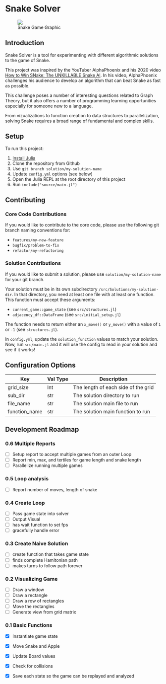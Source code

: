 # Snake Solver
<figure><img src="https://static.thenounproject.com/png/226219-200.png"><figcaption>Snake Game Graphic</figcaption></figure>

## Introduction

Snake Solver is a tool for experimenting with different algorithmic solutions to
the game of Snake.

This project was inspired by the YouTuber AlphaPhoenix and his 2020 video
[How to Win SNake: The UNKILLABLE Snake AI](https://www.youtube.com/watch?v=TOpBcfbAgPg).
In his video, AlphaPhoenix challenges his audience to develop an algorithm that can
beat Snake as fast as possible. 

This challenge poses a number of interesting questions related to Graph Theory, 
but it also offers a number of programming learning opportunities especially
for someone new to a language.

From vizualizations to function creation to data structures to parallelization, 
solving Snake requires a broad range of fundamental and complex skills.

## Setup
To run this project:
1. [Install Julia](https://julialang.org/downloads/)
2. Clone the repository from Github
3. Use `git branch solution/my-solution-name`
4. Update `config.yml` options (see below)
5. Open the Julia REPL at the root directory of this project
6. Run `include("source/main.jl")`

## Contributing
### Core Code Contributions
If you would like to contribute to the core code, please use the following git branch
naming conventions for:
- `features/my-new-feature`
- `bugfix/problem-to-fix`
- `refactor/my-refactoring`

### Solution Contributions
If you would like to submit a solution, please use `solution/my-solution-name` for your git branch.

Your solution must be in its own subdirectory `/src/Solutions/my-solution-dir`. 
In that directory, you need at least one file with at least one function.
This function must accept these arguments:
- `current_game::game_state` (see `src/structures.jl`)
- `adjacency_df::DataFrame` (see `src/initial_setup.jl`)

The function needs to return either an `x_move()` or `y_move()` with a value of `1` or `-1` (see `structures.jl`).

In `config.yml`, update the `solution_function` values to match your solution.
Now, run `src/main.jl` and it will use the config to read in your solution and see
if it works!

## Configuration Options
|   Key             |   Val Type    |   Description       |
|   ------          |   --------    |  -----------        |
|   grid_size       |   Int         | The length of each side of the grid |
|   sub_dir         |   str         | The solution directory to run     |
|   file_name       |   str         | The solution main file to run |
|   function_name   |   str         | The solution main function to run |

## Development Roadmap 

### 0.6 Multiple Reports
- [ ] Setup report to accept multiple games from an outer Loop
- [ ] Report min, max, and tertiles for game length and snake length
- [ ] Parallelize running multiple games

### 0.5 Loop analysis
- [ ] Report number of moves, length of snake

### 0.4 Create Loop
- [ ] Pass game state into solver
- [ ] Output Visual
- [ ] has wait function to set fps
- [ ] gracefully handle error

### 0.3 Create Naive Solution
- [ ] create function that takes game state
- [ ] finds complete Hamltonian path
- [ ] makes turns to follow path forever

### 0.2 Visualizing Game
- [ ] Draw a window
- [ ] Draw a rectangle
- [ ] Draw a row of rectangles
- [ ] Move the rectangles
- [ ] Generate view from grid matrix

### 0.1 Basic Functions
- [x] Instantiate game state
- [x] Move Snake and Apple
- [x] Update Board values
- [x] Check for collisions
- [x] Save each state so the game can be replayed and analyzed


